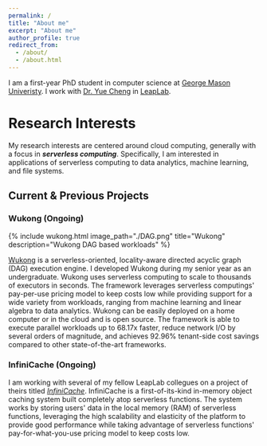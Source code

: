 ```yaml
---
permalink: /
title: "About me"
excerpt: "About me"
author_profile: true
redirect_from: 
  - /about/
  - /about.html
---
```


I am a first-year PhD student in computer science at [George Mason Univeristy](https://cs.gmu.edu/). I work with [Dr. Yue Cheng](https://cs.gmu.edu/~yuecheng/) in [LeapLab](https://mason-leap-lab.github.io/).

# Research Interests
My research interests are centered around cloud computing, generally with a focus in ___serverless computing___. Specifically, I am interested in applications of serverless computing to data analytics, machine learning, and file systems.

## Current & Previous Projects

### Wukong (Ongoing)

{% include wukong.html image_path="./DAG.png" title="Wukong" description="Wukong DAG based workloads" %}

[Wukong](https://mason-leap-lab.github.io/Wukong/) is a serverless-oriented, locality-aware directed acyclic graph (DAG) execution engine. I developed Wukong during my senior year as an undergraduate. Wukong uses serverless computing to scale to thousands of executors in seconds. The framework leverages serverless computings' pay-per-use pricing model to keep costs low while providing support for a wide variety from workloads, ranging from machine learning and linear algebra to data analytics. Wukong can be easily deployed on a home computer or in the cloud and is open source. The framework is able to execute parallel workloads up to 68.17x faster, reduce network I/O by several orders of magnitude, and achieves 92.96% tenant-side cost savings compared to other state-of-the-art frameworks.

### InfiniCache (Ongoing)
I am working with several of my fellow LeapLab collegues on a project of theirs titled [_InfiniCache_](https://mason-leap-lab.github.io/infinicache/). InfiniCache is a first-of-its-kind in-memory object caching system built completely atop serverless functions. The system works by storing users' data in the local memory (RAM) of serverless functions, leveraging the high scalability and elasticity of the platform to provide good performance while taking advantage of serverless functions' pay-for-what-you-use pricing model to keep costs low. 
